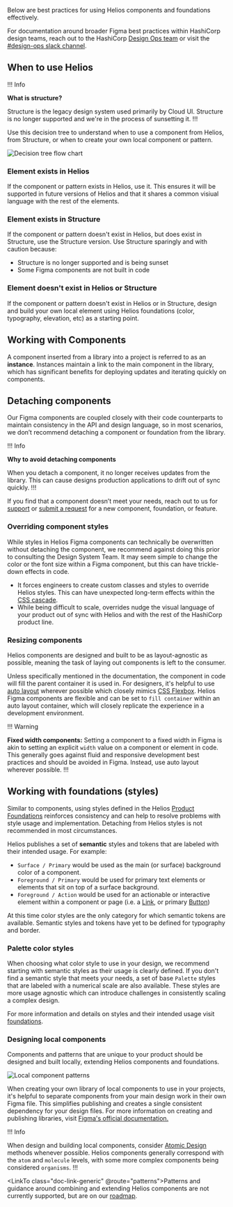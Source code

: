 Below are best practices for using Helios components and foundations effectively.

For documentation around broader Figma best practices within HashiCorp design teams, reach out to the HashiCorp [Design Ops team](https://sites.google.com/hashicorp.com/designknowledgehub/design-system) or visit the [#design-ops slack channel](https://hashicorp.slack.com/archives/C029GL8GJDV).

## When to use Helios

!!! Info

**What is structure?**

Structure is the legacy design system used primarily by Cloud UI. Structure is no longer supported and we're in the process of sunsetting it.
!!!

Use this decision tree to understand when to use a component from Helios, from Structure, or when to create your own local component or pattern.

![Decision tree flow chart](/assets/getting-started/designers/hds-decision-tree.png)

### Element exists in Helios

If the component or pattern exists in Helios, use it. This ensures it will be supported in future versions of Helios and that it shares a common visiual language with the rest of the elements.

### Element exists in Structure

If the component or pattern doesn't exist in Helios, but does exist in Structure, use the Structure version. Use Structure sparingly and with caution because:

- Structure is no longer supported and is being sunset
- Some Figma components are not built in code

### Element doesn't exist in Helios or Structure

If the component or pattern doesn't exist in Helios or in Structure, design and build your own local element using Helios foundations (color, typography, elevation, etc) as a starting point.

## Working with Components

A component inserted from a library into a project is referred to as an **instance**. Instances maintain a link to the main component in the library, which has significant benefits for deploying updates and iterating quickly on components.

## Detaching components

Our Figma components are coupled closely with their code counterparts to maintain consistency in the API and design language, so in most scenarios, we don’t recommend detaching a component or foundation from the library.

!!! Info

**Why to avoid detaching components**

When you detach a component, it no longer receives updates from the library. This can cause designs production applications to drift out of sync quickly.
!!!

If you find that a component doesn’t meet your needs, reach out to us for [support](/support) or [submit a request](https://docs.google.com/forms/d/e/1FAIpQLScpMXgrUTVT5fYriu4Pp48r4Nl_eCPluVnJLg0Yg3NXsRWvIA/viewform) for a new component, foundation, or feature.

### Overriding component styles

While styles in Helios Figma components can technically be overwritten without detaching the component, we recommend against doing this prior to consulting the Design System Team. It may seem simple to change the color or the font size within a Figma component, but this can have trickle-down effects in code.

- It forces engineers to create custom classes and styles to override Helios styles. This can have unexpected long-term effects within the [CSS cascade](https://developer.mozilla.org/en-US/docs/Web/CSS/Cascade#:~:text=The%20cascade%20is%20an%20algorithm,a%20property%20on%20an%20element).
- While being difficult to scale, overrides nudge the visual language of your product out of sync with Helios and with the rest of the HashiCorp product line.

### Resizing components

Helios components are designed and built to be as layout-agnostic as possible, meaning the task of laying out components is left to the consumer.

Unless specifically mentioned in the documentation, the component in code will fill the parent container it is used in. For designers, it's helpful to use [auto layout](https://help.figma.com/hc/en-us/articles/5731482952599-Using-auto-layout#:~:text=You%20can%20add%20auto%20layout%20to%20a%20selected%20frame%2C%20component,and%20select%20Add%20Auto%20layout) wherever possible which closely mimics [CSS Flexbox](https://css-tricks.com/snippets/css/a-guide-to-flexbox/). Helios Figma components are flexible and can be set to `fill container` within an auto layout container, which will closely replicate the experience in a development environment.

!!! Warning

**Fixed width components:** Setting a component to a fixed width in Figma is akin to setting an explicit `width` value on a component or element in code. This generally goes against fluid and responsive development best practices and should be avoided in Figma. Instead, use auto layout wherever possible.
!!!

## Working with foundations (styles)

Similar to components, using styles defined in the Helios [Product Foundations](https://www.figma.com/file/oQsMzMMnynfPWpMEt91OpH/HDS-Product---Foundations?t=4kdgl88SMIiEYhbA-1) reinforces consistency and can help to resolve problems with style usage and implementation. Detaching from Helios styles is not recommended in most circumstances.

Helios publishes a set of **semantic** styles and tokens that are labeled with their intended usage. For example:

- `Surface / Primary` would be used as the main (or surface) background color of a component.
- `Foreground / Primary` would be used for primary text elements or elements that sit on top of a surface background.
- `Foreground / Action` would be used for an actionable or interactive element within a component or page (i.e. a [Link](/components/link/standalone), or primary [Button](/components/button))

At this time color styles are the only category for which semantic tokens are available. Semantic styles and tokens have yet to be defined for typography and border.

### Palette color styles

When choosing what color style to use in your design, we recommend starting with semantic styles as their usage is clearly defined. If you don't find a semantic style that meets your needs, a set of base `Palette` styles that are labeled with a numerical scale are also available. These styles are more usage agnostic which can introduce challenges in consistently scaling a complex design.

For more information and details on styles and their intended usage visit [foundations](/foundations).

### Designing local components

Components and patterns that are unique to your product should be designed and built locally, extending Helios components and foundations.

![Local component patterns](/assets/getting-started/designers/local-component-patterns.png)

When creating your own library of local components to use in your projects, it's helpful to separate components from your main design work in their own Figma file. This simplifies publishing and creates a single consistent dependency for your design files. For more information on creating and publishing libraries, visit [Figma's official documentation.](https://www.figma.com/best-practices/components-styles-and-shared-libraries/organizing-and-creating-libraries/)

!!! Info

When design and building local components, consider [Atomic Design](https://bradfrost.com/blog/post/atomic-web-design/) methods whenever possible. Helios components generally correspond with the `atom` and `molecule` levels, with some more complex components being considered `organisms`.
!!!

<LinkTo class="doc-link-generic" @route="patterns">Patterns</LinkTo> and guidance around combining and extending Helios components are not currently supported, but are on our [roadmap](https://go.hashi.co/hds-rollout).